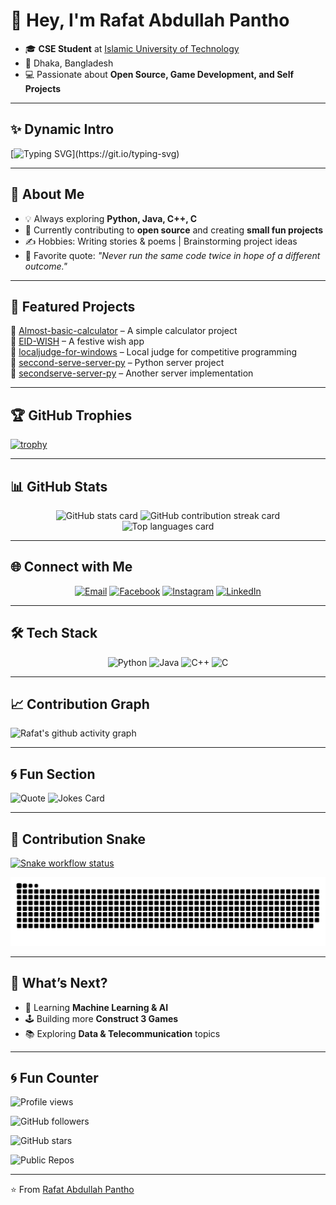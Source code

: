 # 👋 Hey, I'm Rafat Abdullah Pantho

- 🎓 **CSE Student** at [Islamic University of Technology](https://iutoic-dhaka.edu/)
- 📍 Dhaka, Bangladesh
- 💻 Passionate about **Open Source, Game Development, and Self Projects**

---

## ✨ Dynamic Intro

[![Typing SVG](https://readme-typing-svg.herokuapp.com?size=25&color=00FF00&duration=4000&pause=1200&lines=Hey!+I'm+Rafat+Pantho;CSE+Student+%7C+Open+Source+Enthusiast;Game+Dev+%7C+Self+Project+Builder;Always+Learning+New+Things!)](https://git.io/typing-svg)

---

## 🌟 About Me

- 💡 Always exploring **Python, Java, C++, C**
- 🚀 Currently contributing to **open source** and creating **small fun projects**
- ✍️ Hobbies: Writing stories & poems | Brainstorming project ideas
- 💭 Favorite quote: *"Never run the same code twice in hope of a different outcome."*

---

## 📌 Featured Projects
<!-- markdownlint-disable MD033 -->
<ul style="list-style: none; padding-left: 0;">
  <li>🔹 <a href="https://github.com/Rafat-Pantho/Almost-basic-calculator">Almost-basic-calculator</a> – A simple calculator project</li>
  <li>🔹 <a href="https://github.com/Rafat-Pantho/EID-WISH">EID-WISH</a> – A festive wish app</li>
  <li>🔹 <a href="https://github.com/Rafat-Pantho/localjudge-for-windows">localjudge-for-windows</a> – Local judge for competitive programming</li>
  <li>🔹 <a href="https://github.com/Rafat-Pantho/seccond-serve-server-py">seccond-serve-server-py</a> – Python server project</li>
  <li>🔹 <a href="https://github.com/Rafat-Pantho/secondserve-server-py">secondserve-server-py</a> – Another server implementation</li>
  
</ul>
<!-- markdownlint-enable MD033 -->

---

## 🏆 GitHub Trophies

[![trophy](https://github-profile-trophy.vercel.app/?username=Rafat-Pantho&theme=tokyonight&row=1&column=6)](https://github.com/ryo-ma/github-profile-trophy)

---

## 📊 GitHub Stats

<!-- markdownlint-disable MD033 -->

<p align="center">
  <img src="https://github-readme-stats.vercel.app/api?username=Rafat-Pantho&show_icons=true&theme=tokyonight" alt="GitHub stats card" />
  <img src="https://github-readme-streak-stats.herokuapp.com/?user=Rafat-Pantho&theme=tokyonight" alt="GitHub contribution streak card" />
  <img src="https://github-readme-stats.vercel.app/api/top-langs/?username=Rafat-Pantho&layout=compact&theme=tokyonight" alt="Top languages card" />
</p>
<!-- markdownlint-enable MD033 -->

---

## 🌐 Connect with Me

<!-- markdownlint-disable MD033 -->

<p align="center">
  <a href="mailto:rafatpantho@gmail.com"><img alt="Email" src="https://img.shields.io/badge/Email-D14836?style=for-the-badge&logo=gmail&logoColor=white" /></a>
  <a href="https://www.facebook.com/rafat.pantho"><img alt="Facebook" src="https://img.shields.io/badge/Facebook-1877F2?style=for-the-badge&logo=facebook&logoColor=white" /></a>
  <a href="https://www.instagram.com/open_book_4425"><img alt="Instagram" src="https://img.shields.io/badge/Instagram-E4405F?style=for-the-badge&logo=instagram&logoColor=white" /></a>
  <a href="https://www.linkedin.com/in/rafat-abdullah-pantho-a38604345/"><img alt="LinkedIn" src="https://img.shields.io/badge/LinkedIn-0077B5?style=for-the-badge&logo=linkedin&logoColor=white" /></a>
</p>
<!-- markdownlint-enable MD033 -->

---

## 🛠️ Tech Stack

<!-- markdownlint-disable MD033 -->

<p align="center">
  <img alt="Python" src="https://img.shields.io/badge/Python-3776AB?style=for-the-badge&logo=python&logoColor=white" />
  <img alt="Java" src="https://img.shields.io/badge/Java-007396?style=for-the-badge&logo=java&logoColor=white" />
  <img alt="C++" src="https://img.shields.io/badge/C++-00599C?style=for-the-badge&logo=c%2B%2B&logoColor=white" />
  <img alt="C" src="https://img.shields.io/badge/C-00599C?style=for-the-badge&logo=c&logoColor=white" />
</p>
<!-- markdownlint-enable MD033 -->

---

## 📈 Contribution Graph

![Rafat's github activity graph](https://github-readme-activity-graph.vercel.app/graph?username=Rafat-Pantho&theme=tokyo-night)

---

## 🌀 Fun Section

![Quote](https://quotes-github-readme.vercel.app/api?type=horizontal&theme=radical)
![Jokes Card](https://readme-jokes.vercel.app/api?theme=tokyonight)

---

## 🐍 Contribution Snake

[![Snake workflow status](https://github.com/Rafat-Pantho/Rafat-Pantho/actions/workflows/snake.yml/badge.svg)](https://github.com/Rafat-Pantho/Rafat-Pantho/actions/workflows/snake.yml)

![Snake animation](https://raw.githubusercontent.com/Rafat-Pantho/Rafat-Pantho/output/github-contribution-grid-snake-dark.svg)

---

## 🚀 What’s Next?

- 🌱 Learning **Machine Learning & AI**
- 🕹️ Building more **Construct 3 Games**
- 📚 Exploring **Data & Telecommunication** topics

---

## 🌀 Fun Counter

![Profile views](https://komarev.com/ghpvc/?username=Rafat-Pantho&label=Profile%20Views&color=blue&style=for-the-badge)

![GitHub followers](https://img.shields.io/github/followers/Rafat-Pantho?style=for-the-badge&color=brightgreen)

![GitHub stars](https://img.shields.io/github/stars/Rafat-Pantho?style=for-the-badge&color=yellow)

![Public Repos](https://img.shields.io/badge/dynamic/json?url=https%3A%2F%2Fapi.github.com%2Fusers%2FRafat-Pantho&query=%24.public_repos&label=Public%20Repos&color=orange&style=for-the-badge)

---

⭐️ From [Rafat Abdullah Pantho](https://github.com/Rafat-Pantho)
